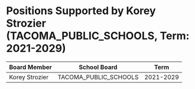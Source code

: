 # Positions Supported by Korey Strozier (TACOMA_PUBLIC_SCHOOLS, Term: 2021-2029)

| Board Member | School Board | Term |
|--------------|--------------|------|
| Korey Strozier | TACOMA_PUBLIC_SCHOOLS | 2021-2029 |

